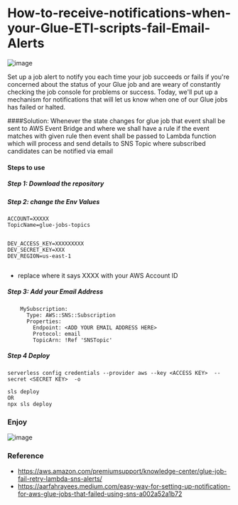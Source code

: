 # How-to-receive-notifications-when-your-Glue-ETl-scripts-fail-Email-Alerts

![image](https://user-images.githubusercontent.com/39345855/199550250-5fb8e90d-6855-4e89-a038-d51f124f556d.png)

Set up a job alert to notify you each time your job succeeds or fails if you're concerned about the status of your Glue job and are weary of constantly checking the job console for problems or success. Today, we'll put up a mechanism for notifications that will let us know when one of our Glue jobs has failed or halted.

####Solution:
Whenever the state changes for glue job that event shall be sent to AWS Event Bridge and where we shall have a rule if the event matches with given rule then event shall be passed to Lambda function which will process and send details to SNS Topic where subscribed candidates can be notified via email 

#### Steps to use 

##### Step 1: Download the repository

##### Step 2: change the Env Values 
```
ACCOUNT=XXXXX
TopicName=glue-jobs-topics


DEV_ACCESS_KEY=XXXXXXXXX
DEV_SECRET_KEY=XXX
DEV_REGION=us-east-1


```

* replace where it says XXXX with your AWS Account ID

##### Step 3: Add your Email Address

```
    MySubscription:
      Type: AWS::SNS::Subscription
      Properties:
        Endpoint: <ADD YOUR EMAIL ADDRESS HERE>
        Protocol: email
        TopicArn: !Ref 'SNSTopic'
```


##### Step 4 Deploy

```
serverless config credentials --provider aws --key <ACCESS KEY>  --secret <SECRET KEY>  -o

sls deploy
OR
npx sls deploy

```

### Enjoy 
![image](https://user-images.githubusercontent.com/39345855/199551616-eaedf846-6f59-480d-8eaf-73eccb5bdab8.png)



### Reference 

* https://aws.amazon.com/premiumsupport/knowledge-center/glue-job-fail-retry-lambda-sns-alerts/
* https://aarfahrayees.medium.com/easy-way-for-setting-up-notification-for-aws-glue-jobs-that-failed-using-sns-a002a52a1b72

